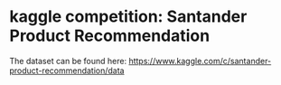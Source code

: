 # kaggle competition: Santander Product Recommendation

The dataset can be found here: https://www.kaggle.com/c/santander-product-recommendation/data

